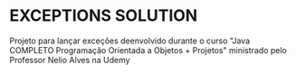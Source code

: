<h1>EXCEPTIONS SOLUTION</h1>
<p>Projeto para lançar exceções deenvolvido durante o curso "Java COMPLETO Programação Orientada a Objetos + Projetos" ministrado pelo Professor Nelio Alves na Udemy</p>

